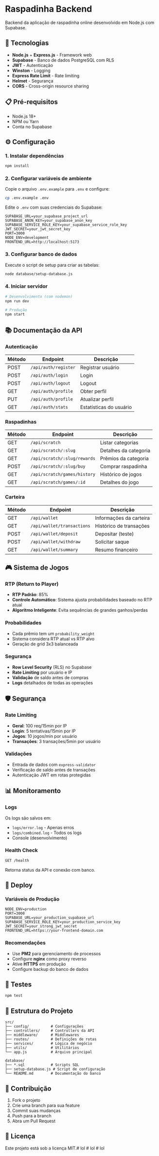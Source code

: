 # Raspadinha Backend

Backend da aplicação de raspadinha online desenvolvido em Node.js com Supabase.

## 🚀 Tecnologias

- **Node.js** + **Express.js** - Framework web
- **Supabase** - Banco de dados PostgreSQL com RLS
- **JWT** - Autenticação
- **Winston** - Logging
- **Express Rate Limit** - Rate limiting
- **Helmet** - Segurança
- **CORS** - Cross-origin resource sharing

## 📋 Pré-requisitos

- Node.js 18+ 
- NPM ou Yarn
- Conta no Supabase

## ⚙️ Configuração

### 1. Instalar dependências

```bash
npm install
```

### 2. Configurar variáveis de ambiente

Copie o arquivo `.env.example` para `.env` e configure:

```bash
cp .env.example .env
```

Edite o `.env` com suas credenciais do Supabase:

```env
SUPABASE_URL=your_supabase_project_url
SUPABASE_ANON_KEY=your_supabase_anon_key  
SUPABASE_SERVICE_ROLE_KEY=your_supabase_service_role_key
JWT_SECRET=your_jwt_secret_key
PORT=3000
NODE_ENV=development
FRONTEND_URL=http://localhost:5173
```

### 3. Configurar banco de dados

Execute o script de setup para criar as tabelas:

```bash
node database/setup-database.js
```

### 4. Iniciar servidor

```bash
# Desenvolvimento (com nodemon)
npm run dev

# Produção
npm start
```

## 📚 Documentação da API

### Autenticação

| Método | Endpoint | Descrição |
|--------|----------|-----------|
| POST | `/api/auth/register` | Registrar usuário |
| POST | `/api/auth/login` | Login |
| POST | `/api/auth/logout` | Logout |
| GET | `/api/auth/profile` | Obter perfil |
| PUT | `/api/auth/profile` | Atualizar perfil |
| GET | `/api/auth/stats` | Estatísticas do usuário |

### Raspadinhas

| Método | Endpoint | Descrição |
|--------|----------|-----------|
| GET | `/api/scratch` | Listar categorias |
| GET | `/api/scratch/:slug` | Detalhes da categoria |
| GET | `/api/scratch/:slug/rewards` | Prêmios da categoria |
| POST | `/api/scratch/:slug/buy` | Comprar raspadinha |
| GET | `/api/scratch/games/history` | Histórico de jogos |
| GET | `/api/scratch/games/:id` | Detalhes do jogo |

### Carteira

| Método | Endpoint | Descrição |
|--------|----------|-----------|
| GET | `/api/wallet` | Informações da carteira |
| GET | `/api/wallet/transactions` | Histórico de transações |
| POST | `/api/wallet/deposit` | Depositar (teste) |
| POST | `/api/wallet/withdraw` | Solicitar saque |
| GET | `/api/wallet/summary` | Resumo financeiro |

## 🎮 Sistema de Jogos

### RTP (Return to Player)

- **RTP Padrão**: 85%
- **Controle Automático**: Sistema ajusta probabilidades baseado no RTP atual
- **Algoritmo Inteligente**: Evita sequências de grandes ganhos/perdas

### Probabilidades

- Cada prêmio tem um `probability_weight`
- Sistema considera RTP atual vs RTP alvo
- Geração de grid 3x3 balanceada

### Segurança

- **Row Level Security** (RLS) no Supabase
- **Rate Limiting** por usuário e IP
- **Validação** de saldo antes de compras
- **Logs** detalhados de todas as operações

## 🛡️ Segurança

### Rate Limiting

- **Geral**: 100 req/15min por IP
- **Login**: 5 tentativas/15min por IP
- **Jogos**: 10 jogos/min por usuário
- **Transações**: 3 transações/5min por usuário

### Validações

- Entrada de dados com `express-validator`
- Verificação de saldo antes de transações
- Autenticação JWT em rotas protegidas

## 📊 Monitoramento

### Logs

Os logs são salvos em:
- `logs/error.log` - Apenas erros
- `logs/combined.log` - Todos os logs
- Console (desenvolvimento)

### Health Check

```bash
GET /health
```

Retorna status da API e conexão com banco.

## 🚀 Deploy

### Variáveis de Produção

```env
NODE_ENV=production
PORT=3000
SUPABASE_URL=your_production_supabase_url
SUPABASE_SERVICE_ROLE_KEY=your_production_service_key
JWT_SECRET=your_strong_jwt_secret
FRONTEND_URL=https://your-frontend-domain.com
```

### Recomendações

- Use **PM2** para gerenciamento de processos
- Configure **nginx** como proxy reverso
- Ative **HTTPS** em produção
- Configure backup do banco de dados

## 🧪 Testes

```bash
npm test
```

## 📝 Estrutura do Projeto

```
src/
├── config/          # Configurações
├── controllers/     # Controllers da API
├── middleware/      # Middlewares
├── routes/          # Definições de rotas
├── services/        # Lógica de negócio
├── utils/           # Utilitários
└── app.js           # Arquivo principal

database/
├── *.sql            # Scripts SQL
├── setup-database.js # Script de configuração
└── README.md        # Documentação do banco
```

## 🤝 Contribuição

1. Fork o projeto
2. Crie uma branch para sua feature
3. Commit suas mudanças
4. Push para a branch
5. Abra um Pull Request

## 📄 Licença

Este projeto está sob a licença MIT.#   l o l  
 #   l o l  
 #   l o l  
 